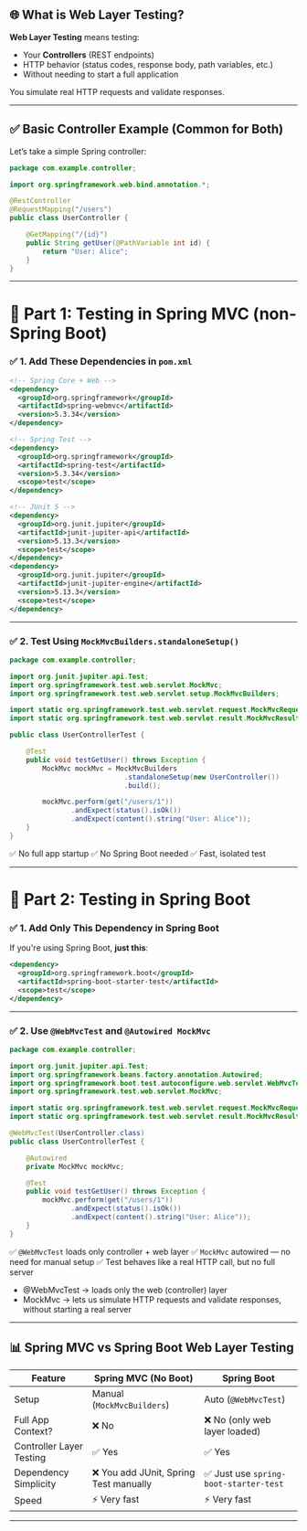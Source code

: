 ## 🌐 What is Web Layer Testing?

**Web Layer Testing** means testing:

* Your **Controllers** (REST endpoints)
* HTTP behavior (status codes, response body, path variables, etc.)
* Without needing to start a full application

You simulate real HTTP requests and validate responses.

---

## ✅ Basic Controller Example (Common for Both)

Let’s take a simple Spring controller:

```java
package com.example.controller;

import org.springframework.web.bind.annotation.*;

@RestController
@RequestMapping("/users")
public class UserController {

    @GetMapping("/{id}")
    public String getUser(@PathVariable int id) {
        return "User: Alice";
    }
}
```

---

# 🧪 Part 1: Testing in **Spring MVC (non-Spring Boot)**

### ✅ 1. Add These Dependencies in `pom.xml`

```xml
<!-- Spring Core + Web -->
<dependency>
  <groupId>org.springframework</groupId>
  <artifactId>spring-webmvc</artifactId>
  <version>5.3.34</version>
</dependency>

<!-- Spring Test -->
<dependency>
  <groupId>org.springframework</groupId>
  <artifactId>spring-test</artifactId>
  <version>5.3.34</version>
  <scope>test</scope>
</dependency>

<!-- JUnit 5 -->
<dependency>
  <groupId>org.junit.jupiter</groupId>
  <artifactId>junit-jupiter-api</artifactId>
  <version>5.13.3</version>
  <scope>test</scope>
</dependency>
<dependency>
  <groupId>org.junit.jupiter</groupId>
  <artifactId>junit-jupiter-engine</artifactId>
  <version>5.13.3</version>
  <scope>test</scope>
</dependency>
```

---

### ✅ 2. Test Using `MockMvcBuilders.standaloneSetup()`

```java
package com.example.controller;

import org.junit.jupiter.api.Test;
import org.springframework.test.web.servlet.MockMvc;
import org.springframework.test.web.servlet.setup.MockMvcBuilders;

import static org.springframework.test.web.servlet.request.MockMvcRequestBuilders.get;
import static org.springframework.test.web.servlet.result.MockMvcResultMatchers.*;

public class UserControllerTest {

    @Test
    public void testGetUser() throws Exception {
        MockMvc mockMvc = MockMvcBuilders
                            .standaloneSetup(new UserController())
                            .build();

        mockMvc.perform(get("/users/1"))
               .andExpect(status().isOk())
               .andExpect(content().string("User: Alice"));
    }
}
```

✅ No full app startup
✅ No Spring Boot needed
✅ Fast, isolated test

---

# 🥾 Part 2: Testing in **Spring Boot**

### ✅ 1. Add Only This Dependency in Spring Boot

If you're using Spring Boot, **just this**:

```xml
<dependency>
  <groupId>org.springframework.boot</groupId>
  <artifactId>spring-boot-starter-test</artifactId>
  <scope>test</scope>
</dependency>
```

---

### ✅ 2. Use `@WebMvcTest` and `@Autowired MockMvc`

```java
package com.example.controller;

import org.junit.jupiter.api.Test;
import org.springframework.beans.factory.annotation.Autowired;
import org.springframework.boot.test.autoconfigure.web.servlet.WebMvcTest;
import org.springframework.test.web.servlet.MockMvc;

import static org.springframework.test.web.servlet.request.MockMvcRequestBuilders.get;
import static org.springframework.test.web.servlet.result.MockMvcResultMatchers.*;

@WebMvcTest(UserController.class)
public class UserControllerTest {

    @Autowired
    private MockMvc mockMvc;

    @Test
    public void testGetUser() throws Exception {
        mockMvc.perform(get("/users/1"))
               .andExpect(status().isOk())
               .andExpect(content().string("User: Alice"));
    }
}
```

✅ `@WebMvcTest` loads only controller + web layer
✅ `MockMvc` autowired — no need for manual setup
✅ Test behaves like a real HTTP call, but no full server

- @WebMvcTest → loads only the web (controller) layer
- MockMvc → lets us simulate HTTP requests and validate responses, without starting a real server

---

## 📊 Spring MVC vs Spring Boot Web Layer Testing

| Feature                  | Spring MVC (No Boot)                  | Spring Boot                           |
| ------------------------ | ------------------------------------- | ------------------------------------- |
| Setup                    | Manual (`MockMvcBuilders`)            | Auto (`@WebMvcTest`)                  |
| Full App Context?        | ❌ No                                  | ❌ No (only web layer loaded)          |
| Controller Layer Testing | ✅ Yes                                 | ✅ Yes                                 |
| Dependency Simplicity    | ❌ You add JUnit, Spring Test manually | ✅ Just use `spring-boot-starter-test` |
| Speed                    | ⚡ Very fast                           | ⚡ Very fast                           |

---

